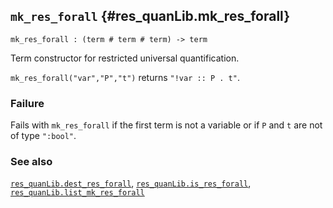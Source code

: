 ## `mk_res_forall` {#res_quanLib.mk_res_forall}


```
mk_res_forall : (term # term # term) -> term
```



Term constructor for restricted universal quantification.


`mk_res_forall("var","P","t")` returns `"!var :: P . t"`.

### Failure

Fails with `mk_res_forall` if the first term is not a variable or if `P` and `t`
are not of type `":bool"`.

### See also

[`res_quanLib.dest_res_forall`](#res_quanLib.dest_res_forall), [`res_quanLib.is_res_forall`](#res_quanLib.is_res_forall), [`res_quanLib.list_mk_res_forall`](#res_quanLib.list_mk_res_forall)

